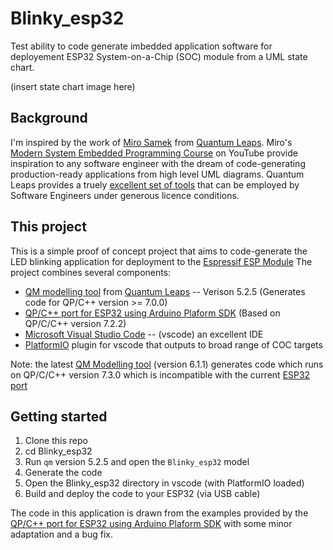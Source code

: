 # Blinky_esp32
Test ability to code generate imbedded application software for deployement ESP32 System-on-a-Chip (SOC) module from a UML state chart.

(insert state chart image here)

## Background
I'm inspired by the work of [Miro Samek](https://www.linkedin.com/in/samek) from [Quantum Leaps](https://www.state-machine.com/). Miro's
[Modern System Embedded Programming Course](https://www.youtube.com/watch?v=TJQmT5j1TsM&list=PLb-MsRpo_wlLW0EWRpAqnbbDsf4kxSI1x) on YouTube 
provide inspiration to any software engineer with the dream of code-generating production-ready applications from high level UML diagrams.
Quantum Leaps provides a truely [excellent set of tools](https://www.state-machine.com/products) that can be employed by Software Engineers under generous licence conditions.

## This project

This is a simple proof of concept project that aims to code-generate the LED blinking application for deployment to the [Espressif ESP Module](https://www.espressif.com/en/products/modules/esp32)
The project combines several components:

* [QM modelling tool](https://www.state-machine.com/qm/index.html) from [Quantum Leaps](https://www.state-machine.com/) -- Verison 5.2.5 (Generates code for QP/C++ version >= 7.0.0) 
* [QP/C++ port for ESP32 using Arduino Plaform SDK](https://github.com/vChavezB/qpcpp_esp32) (Based on QP/C/C++ version 7.2.2)
* [Microsoft Visual Studio Code](https://code.visualstudio.com/) -- (vscode) an excellent IDE
* [PlatformIO](https://platformio.org/) plugin for vscode that outputs to broad range of COC targets

Note: the latest [QM Modelling tool](https://www.state-machine.com/qm/index.html) (version 6.1.1) generates code which runs on QP/C/C++ version 7.3.0 which is incompatible with the current [ESP32 port](https://github.com/vChavezB/qpcpp_esp32)

## Getting started

1. Clone this repo
2. cd Blinky_esp32
3. Run ``qm`` version 5.2.5 and open the ``Blinky_esp32`` model
4. Generate the code
5. Open the Blinky_esp32 directory in vscode (with PlatformIO loaded)
6. Build and deploy the code to your ESP32 (via USB cable)

The code in this application is drawn from the examples provided by the [QP/C++ port for ESP32 using Arduino Plaform SDK](https://github.com/vChavezB/qpcpp_esp32) with some minor adaptation and a bug fix.
